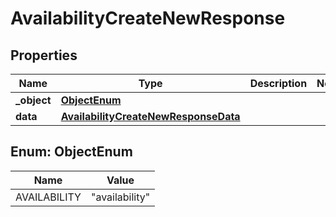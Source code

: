 

# AvailabilityCreateNewResponse


## Properties

| Name | Type | Description | Notes |
|------------ | ------------- | ------------- | -------------|
|**_object** | [**ObjectEnum**](#ObjectEnum) |  |  |
|**data** | [**AvailabilityCreateNewResponseData**](AvailabilityCreateNewResponseData.md) |  |  |



## Enum: ObjectEnum

| Name | Value |
|---- | -----|
| AVAILABILITY | &quot;availability&quot; |




